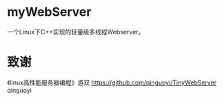 # myWebServer
一个Linux下C++实现的轻量级多线程Webserver。

# 致谢
《linux高性能服务器编程》游双
https://github.com/qinguoyi/TinyWebServer qinguoyi
